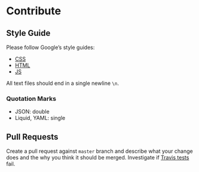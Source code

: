 # Contribute

## Style Guide

Please follow Google’s style guides:

* [CSS][1]
* [HTML][1]
* [JS][2]

All text files should end in a single newline `\n`.

### Quotation Marks

* JSON: double
* Liquid, YAML: single

## Pull Requests

Create a pull request against `master` branch and describe what your change does and the why you think it should be merged. Investigate if [Travis tests][3] fail.

[1]: http://google-styleguide.googlecode.com/svn/trunk/htmlcssguide.xml
[2]: http://google-styleguide.googlecode.com/svn/trunk/javascriptguide.xml
[3]: https://travis-ci.org/penibelst/imadaem
